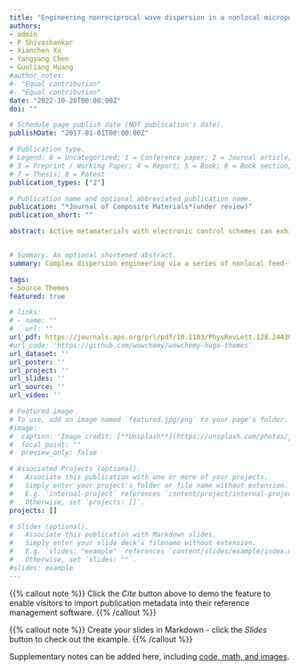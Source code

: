 ```yaml
---
title: "Engineering nonreciprocal wave dispersion in a nonlocal micropolar metabeam"
authors:
- admin
- P Shivashankar
- Xianchen Xu
- Yangyang Chen
- Guoliang Huang
#author_notes:
#- "Equal contribution"
#- "Equal contribution"
date: "2022-10-20T00:00:00Z"
doi: ""

# Schedule page publish date (NOT publication's date).
publishDate: "2017-01-01T00:00:00Z"

# Publication type.
# Legend: 0 = Uncategorized; 1 = Conference paper; 2 = Journal article;
# 3 = Preprint / Working Paper; 4 = Report; 5 = Book; 6 = Book section;
# 7 = Thesis; 8 = Patent
publication_types: ["2"]

# Publication name and optional abbreviated publication name.
publication: "*Journal of Composite Materials*(under review)"
publication_short: ""

abstract: Active metamaterials with electronic control schemes can exhibit nonreciprocal and/or complex elastic coefficients that result in non-Hermitian wave phenomena. Here, we investigate theoretically and experimentally a non-Hermitian micropolar metabeam with piezoelectric elements and electronic nonlocal feed-forward control. Since the nonlocal feed-forward control breaks spatial reciprocity, the proposed metabeam supports nonreciprocal flexural wave propagation, featuring unidirectional amplification/attenuation and non-Hermitian skin effect. Theoretical homogenization modeling is developed to consider the nonlocal effect into an effective complex bending stiffness. The unidirectional wave amplification/attenuation is attributed to the energy conversion between electrical power and mechanical work. The non-Hermitian skin effect, characterized by a winding number, is the manifestation of the flexural nonreciprocity and admits an extensive number of localized bulk eigenmodes on open boundaries. The nonlocal metabeam is also employed to engineer the anomalous wave dispersion such as tunable roton-like dispersion and band tilting. Its reciprocity can be easily maintained or broken through electrically programmable transfer functions. The nonlocal micropolar metabeam could pave the ways for designing non-Hermitian topological mechanical metamaterials featuring programmable nonreciprocal wave transmission and engineering roton-like wave dispersion relations under ambient environments.


# Summary. An optional shortened abstract.
summary: Complex dispersion engineering via a series of nonlocal feed-forward control gives rise to rich non-reciprocal wave dynamics.

tags:
- Source Themes
featured: true

# links:
# - name: ""
#   url: ""
url_pdf: https://journals.aps.org/prl/pdf/10.1103/PhysRevLett.128.244301
#url_code: 'https://github.com/wowchemy/wowchemy-hugo-themes'
url_dataset: ''
url_poster: ''
url_project: ''
url_slides: ''
url_source: ''
url_video: ''

# Featured image
# To use, add an image named `featured.jpg/png` to your page's folder. 
#image:
#  caption: 'Image credit: [**Unsplash**](https://unsplash.com/photos/jdD8gXaTZsc)'
#  focal_point: ""
#  preview_only: false

# Associated Projects (optional).
#   Associate this publication with one or more of your projects.
#   Simply enter your project's folder or file name without extension.
#   E.g. `internal-project` references `content/project/internal-project/index.md`.
#   Otherwise, set `projects: []`.
projects: []

# Slides (optional).
#   Associate this publication with Markdown slides.
#   Simply enter your slide deck's filename without extension.
#   E.g. `slides: "example"` references `content/slides/example/index.md`.
#   Otherwise, set `slides: ""`.
#slides: example
---
```


{{% callout note %}}
Click the *Cite* button above to demo the feature to enable visitors to import publication metadata into their reference management software.
{{% /callout %}}

{{% callout note %}}
Create your slides in Markdown - click the *Slides* button to check out the example.
{{% /callout %}}

Supplementary notes can be added here, including [code, math, and images](https://wowchemy.com/docs/writing-markdown-latex/).
